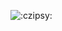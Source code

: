 
![:czipsy:](https://tenor.com/view/snicker_doodle7-chips-man-eating-chips-dude-eating-chips-gif-22845702)
